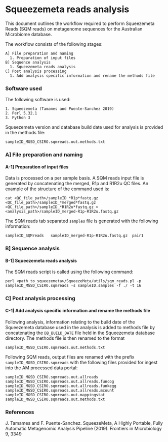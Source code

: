 # Squeezemeta reads analysis

This document outlines the workflow required to perform Squeezemeta Reads (SQM reads) on metagenome sequences for the Australian Microbiome database.

The workflow consists of the following stages:

	A] File preparation and naming
	  1. Preparation of input files
	B] Sequence analysis
	  1. Squeezemeta reads analysis
	C] Post analysis processing
	  1. Add analysis specific information and rename the methods file

### Software used

The following software is used:

	1. Squeezemeta (Tamames and Puente-Sanchez 2019)
	2. Perl 5.32.1
	3. Python 3

Squeezemeta version and database build date used for analysis is provided in the methods file:

	sampleID_MGSD_CSIRO.sqmreads.out.methods.txt

### A] File preparation and naming
#### A-1] Preparation of input files

Data is processed on a per sample basis. A SQM reads input file is generated by concatenating the merged, R1p and R1R2u QC files. An example of the structure of the command used is:

	cat <QC_file_path>/sampleID_*R1p*fastq.gz <QC_file_path>/sampleID_*merged*fastq.gz <QC_file_path>/sampleID_*R1R2u*fastq.gz > <analysis_path>/sampleID_merged-R1p-R1R2u.fastq.gz

The SQM reads tab separated `samples` file is generated with the following information:

	sampleID_SQMreads	sampleID_merged-R1p-R1R2u.fastq.gz 	pair1

### B] Sequence analysis
#### B-1] Squeezemeta reads analysis

The SQM reads script is called using the following command:

	perl <path_to_squeezemeta>/SqueezeMeta/utils/sqm_reads.pl -p sampleID_MGSD_CSIRO.sqmreads -s sampleID.samples -f ./ -t 16

### C] Post analysis processing
#### C-1] Add analysis specific information and rename the methods file

Following analysis, information relating to the build date of the Squeezemeta database used in the analysis is added to methods file by concatenating the `DB_BUILD_DATE` file held in the Squeezemeta database directory. The methods file is then renamed to the format 

	sampleID_MGSD_CSIRO.sqmreads.out.methods.txt

Following SQM reads, output files are renamed with the prefix `sampleID_MGSD_CSIRO.sqmreads` with the following files provided for ingest into the AM processed data portal:

	sampleID_MGSD_CSIRO.sqmreads.out.allreads
	sampleID_MGSD_CSIRO.sqmreads.out.allreads.funcog
	sampleID_MGSD_CSIRO.sqmreads.out.allreads.funkegg
	sampleID_MGSD_CSIRO.sqmreads.out.allreads.mcount
	sampleID_MGSD_CSIRO.sqmreads.out.mappingstat
	sampleID_MGSD_CSIRO.sqmreads.out.methods.txt

### References

J. Tamames and F. Puente-Sanchez. SqueezeMeta, A Highly Portable, Fully Automatic Metagenomic Analysis Pipeline (2019). Frontiers in Microbiology 9, 3349

